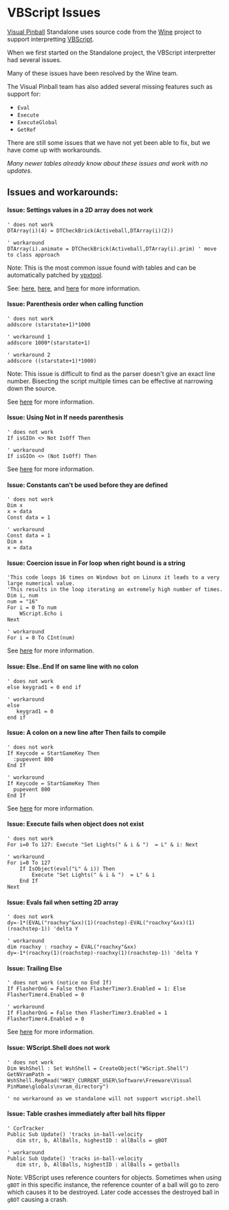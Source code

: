 # VBScript Issues

[Visual Pinball](https://github.com/vpinball/vpinball) Standalone uses source code from the [Wine](https://www.winehq.org/) project to support interpretting [VBScript](https://gitlab.winehq.org/wine/wine/-/tree/master/dlls/vbscript?ref_type=heads).

When we first started on the Standalone project, the VBScript interpretter had several issues. 

Many of these issues have been resolved by the Wine team. 

The Visual Pinball team has also added several missing features such as support for:
- `Eval`
- `Execute`
- `ExecuteGlobal`
- `GetRef`

There are still some issues that we have not yet been able to fix, but we have come up with workarounds. 

*Many newer tables already know about these issues and work with no updates.*

## Issues and workarounds:

#### Issue: Settings values in a 2D array does not work

```
' does not work
DTArray(i)(4) = DTCheckBrick(Activeball,DTArray(i)(2))        

' workaround 
DTArray(i).animate = DTCheckBrick(Activeball,DTArray(i).prim) ' move to class approach
```

Note: This is the most common issue found with tables and can be automatically patched by [vpxtool](https://github.com/francisdb/vpxtool).

See: [here](https://github.com/vpinball/vpinball/tree/standalone/standalone#dtarray-drop-targets), [here](https://github.com/vpinball/vpinball/tree/standalone/standalone#starray-standup-targets), and [here](https://bugs.winehq.org/show_bug.cgi?id=53877) for more information.

#### Issue: Parenthesis order when calling function

```
' does not work
addscore (starstate+1)*1000    

' workaround 1
addscore 1000*(starstate+1)

' workaround 2
addscore ((starstate+1)*1000)
```

Note: This issue is difficult to find as the parser doesn't give an exact line number. Bisecting the script multiple times can be effective at narrowing down the source.

See [here](https://bugs.winehq.org/show_bug.cgi?id=54177) for more information.

#### Issue: Using Not in If needs parenthesis

```
' does not work
If isGIOn <> Not IsOff Then

' workaround
If isGIOn <> (Not IsOff) Then
```

See [here](https://bugs.winehq.org/show_bug.cgi?id=55093) for more information.

#### Issue: Constants can't be used before they are defined

```
' does not work
Dim x
x = data
Const data = 1

' workaround
Const data = 1
Dim x
x = data
```

#### Issue: Coercion issue in For loop when right bound is a string

```
'This code loops 16 times on Windows but on Linunx it leads to a very large numerical value.
'This results in the loop iterating an extremely high number of times.
Dim i, num
num = "16"
For i = 0 To num
    WScript.Echo i
Next

' workaround
For i = 0 To CInt(num)
```

See [here](https://bugs.winehq.org/show_bug.cgi?id=55052) for more information.

#### Issue: Else..End If on same line with no colon

```
' does not work
else keygrad1 = 0 end if

' workaround
else 
   keygrad1 = 0 
end if
```

#### Issue: A colon on a new line after Then fails to compile

```
' does not work
If Keycode = StartGameKey Then
  :pupevent 800
End If

' workaround
If Keycode = StartGameKey Then
  pupevent 800
End If
```

See [here](https://bugs.winehq.org/show_bug.cgi?id=55037) for more information.

#### Issue: Execute fails when object does not exist

```
' does not work
For i=0 To 127: Execute "Set Lights(" & i & ")  = L" & i: Next   

' workaround
For i=0 To 127
    If IsObject(eval("L" & i)) Then
        Execute "Set Lights(" & i & ")  = L" & i
    End If
Next
```

#### Issue: Evals fail when setting 2D array

```
' does not work
dy=-1*(EVAL("roachxy"&xx)(1)(roachstep)-EVAL("roachxy"&xx)(1)(roachstep-1))	'delta Y

' workaround
dim roachxy : roachxy = EVAL("roachxy"&xx)
dy=-1*(roachxy(1)(roachstep)-roachxy(1)(roachstep-1)) 'delta Y
```

#### Issue: Trailing Else

```
' does not work (notice no End If)
If FlasherOnG = False then FlasherTimer3.Enabled = 1: Else 
FlasherTimer4.Enabled = 0

' workaround
If FlasherOnG = False then FlasherTimer3.Enabled = 1
FlasherTimer4.Enabled = 0
```

See [here](https://bugs.winehq.org/show_bug.cgi?id=55006) for more information.

#### Issue: WScript.Shell does not work

```
' does not work
Dim WshShell : Set WshShell = CreateObject("WScript.Shell")
GetNVramPath = WshShell.RegRead("HKEY_CURRENT_USER\Software\Freeware\Visual PinMame\globals\nvram_directory")

' no workaround as we standalone will not support wscript.shell
```

#### Issue: Table crashes immediately after ball hits flipper

```
' CorTracker
Public Sub Update()	'tracks in-ball-velocity
   dim str, b, AllBalls, highestID : allBalls = gBOT

' workaround
Public Sub Update()	'tracks in-ball-velocity
   dim str, b, AllBalls, highestID : allBalls = getballs
```

Note: VBScript uses reference counters for objects. Sometimes when using `gBOT` in this specific instance, the reference counter of a ball will go to zero which causes it to be destroyed. Later code accesses the destroyed ball in `gBOT` causing a crash.
